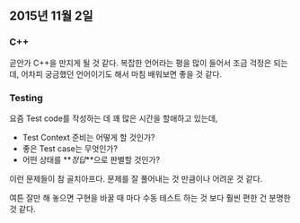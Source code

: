 ## 2015년 11월 2일
### C++
곧안가 C++을 만지게 될 것 같다. 복잡한 언어라는 평을 많이 들어서 조금 걱정은 되는데, 어차피 궁금했던 언어이기도 해서 마침 배워보면 좋을 것 같다.


### Testing
요즘 Test code를 작성하는 데 꽤 많은 시간을 할애하고 있는데,

- Test Context 준비는 어떻게 할 것인가?
- 좋은 Test case는 무엇인가?
- 어떤 상태를 **_정답_**으로 판별할 것인가?

이런 문제들이 참 골치아프다. 문제를 잘 풀어내는 것 만큼이나 어려운 것 같다.

여튼 잘만 해 놓으면 구현을 바꿀 때 마다 수동 테스트 하는 것 보다 훨씬 편한 건 분명한 것 같다. 
